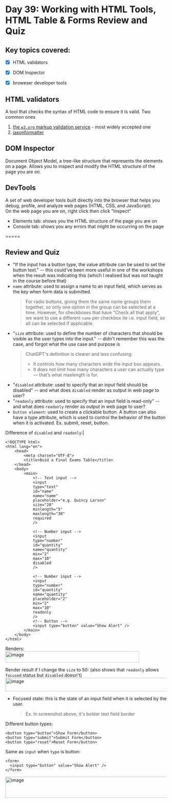 # Day 39: Working with HTML Tools, HTML Table & Forms Review and Quiz

## Key topics covered:
- [x] HTML validators
- [x] DOM Inspector
- [x] broweser developer tools


## HTML validators
A tool that checks the syntax of HTML code to ensure it is valid.
Two common ones
1. [the `w3.org` markup validation service](https://validator.w3.org/#validate_by_input) - most widely accepted one
2. [jasonformatter](https://jsonformatter.org/)

## DOM Inspector
Document Object Model, a tree-like structure that represents the elements on a page. Allows you to inspect and modify the HTML structure of the page you are on.

## DevTools
A set of web developer tools built directly into the browser that helps you debug, profile, and analyze web pages (HTML, CSS, and JavaScript). \
On the web page you are on, right click then click "Inspect"
- Elements tab: shows you the HTML structure of the page you are on
- Console tab: shows you any errors that might be occurring on the page

=====

## Review and Quiz
- "If the input has a button type, the value attribute can be used to set the button text." -- this could've been more useful in one of the workshops when the result was indicating this (which I realised but was not taught in the course before that)
- `name` attribute: used to assign a name to an input field, which serves as the key when form data is submitted.
  > For radio buttons, giving them the same name groups them together, so only one option in the group can be selected at a time.
  > However, for checkboxes that have "Check all that apply", we want to use a different `name` per checkbox ite i.e. input field, so all can be selected if applicable.
- "`size` attribute: used to define the number of characters that should be visible as the user types into the input." -- didn't remember this was the case, and forgot what the use case and purpose is
  > ChatGPT's definition is clearer and less confusing:
  > - It controls how many characters wide the input box appears.
  > - It does not limit how many characters a user can actually type — that’s what maxlength is for.
- "`disabled` attribute: used to specify that an input field should be disabled" -- and what does `disabled` render as output in web page to user?
- "`readonly` attribute: used to specify that an input field is read-only" -- and what does `readonly` render as output in web page to user?
- `button element`: used to create a clickable button. A button can also have a type attribute, which is used to control the behavior of the button when it is activated. Ex. submit, reset, button.

Difference of `disabled` and `readonly`:|
```
<!DOCTYPE html>
<html lang="en">
    <head>
        <meta charset="UTF-8">
        <title>Buid a Final Exams Table</title>
    </head>
    <body>
        <main>
            <!-- Text input -->
            <input 
            type="text"
            id="name"
            name="name"
            placeholder="e.g. Quincy Larson" 
            size="20"
            minlength="5"
            maxlength="30"
            required
            />

            <!-- Number input -->
            <input 
            type="number"
            id="quantity"
            name="quantity"
            min="2"
            max="10"
            disabled
            />

            <!-- Number input -->
            <input 
            type="number"
            id="quantity"
            name="quantity"
            placeholder="2"
            min="2"
            max="10"
            readonly
            />
            <!-- Button -->
            <input type="button" value="Show Alert" />
        </main>
    </body>
</html>
```
Renders:\
<img width="418" height="35" alt="image" src="https://github.com/user-attachments/assets/29aa60c4-6b4c-4c7f-8bdc-62bfae7d5ebe" />

Render result if I change the `size` to 50: (also shows that `readonly` allows `focused` status but `disabled` doesn't)\
<img width="625" height="42" alt="image" src="https://github.com/user-attachments/assets/2ae3d8e4-4c4f-4bd6-8ef0-8301bf669e4a" />
- Focused state: this is the state of an input field when it is selected by the user.
  > Ex. In screenshot above, it's bolder text field border

Different button types:
```
<button type="button">Show Form</button>
<button type="submit">Submit Form</button>
<button type="reset">Reset Form</button>
```
Same as `input` when `type` is button:
```
<form>
  <input type="button" value="Show Alert" />
</form>
```
<img width="637" height="66" alt="image" src="https://github.com/user-attachments/assets/a0748145-2edb-48de-bb41-c818b7a3cdee" />

